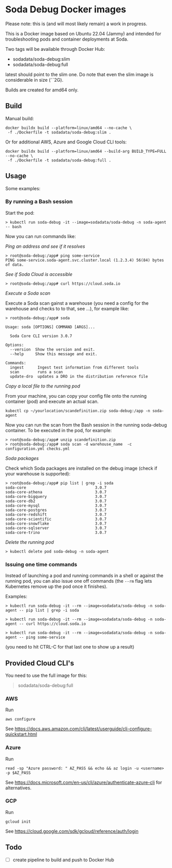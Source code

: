 # Soda Debug Docker images

Please note: this is (and will most likely remain) a work in progress.

This is a Docker image based on Ubuntu 22.04 (Jammy) and intended for troubleshooting pods and container deployments at Soda.

Two tags will be available through Docker Hub:

- sodadata/soda-debug:slim
- sodadata/soda-debug:full

latest should point to the slim one. Do note that even the slim image is considerable in size (˜`2G).

Builds are created for amd64 only.

## Build

Manual build:

```
docker buildx build --platform=linux/amd64 --no-cache \
 -f ./Dockerfile -t sodadata/soda-debug:slim .
```

Or for additional AWS, Azure and Google Cloud CLI tools: 

```
docker buildx build --platform=linux/amd64 --build-arg BUILD_TYPE=FULL --no-cache \
 -f ./Dockerfile -t sodadata/soda-debug:full .
```

## Usage

Some examples:

### By running a Bash session

Start the pod:

```
> kubectl run soda-debug -it --image=sodadata/soda-debug -n soda-agent -- bash
```

Now you can run commands like:

*Ping an address and see if it resolves*

```
> root@soda-debug:/app# ping some-service
PING some-service.soda-agent.svc.cluster.local (1.2.3.4) 56(84) bytes of data.
```

*See if Soda Cloud is accessible*

```
> root@soda-debug:/app# curl https://cloud.soda.io
````

*Execute a Soda scan*

Execute a Soda scan gainst a warehouse (you need a config for the warehouse and checks to to that, see ...), for example like: 

```
> root@soda-debug:/app# soda

Usage: soda [OPTIONS] COMMAND [ARGS]...

  Soda Core CLI version 3.0.7

Options:
  --version  Show the version and exit.
  --help     Show this message and exit.

Commands:
  ingest      Ingest test information from different tools
  scan        runs a scan
  update-dro  updates a DRO in the distribution reference file
```



*Copy a local file to the running pod*

From your machine, you can copy your config file onto the running container (pod) and execute an actual scan.

```
kubectl cp ~/yourlocation/scandefinition.zip soda-debug:/app -n soda-agent
```

Now you can run the scan from the Bash session in the running soda-debug container. To be executed in the pod, for example:

```
> root@soda-debug:/app# unzip scandefinition.zip
> root@soda-debug:/app# soda scan -d warehouse_name  -c configuration.yml checks.yml
```

*Soda packages*

Check which Soda packages are installed on the debug image (check if your warehouse is supported): 

```
> root@soda-debug:/app# pip list | grep -i soda
soda-core                              3.0.7
soda-core-athena                       3.0.7
soda-core-bigquery                     3.0.7
soda-core-db2                          3.0.7
soda-core-mysql                        3.0.7
soda-core-postgres                     3.0.7
soda-core-redshift                     3.0.7
soda-core-scientific                   3.0.7
soda-core-snowflake                    3.0.7
soda-core-sqlserver                    3.0.7
soda-core-trino                        3.0.7
```

*Delete the running pod*

```
> kubectl delete pod soda-debug -n soda-agent
```

### Issuing one time commands

Instead of launching a pod and running commands in a shell or against the running pod, you can also issue one off commands (the `--rm` flag lets Kubernetes remove up the pod once it finishes).


Examples:

```
> kubectl run soda-debug -it --rm --image=sodadata/soda-debug -n soda-agent -- pip list | grep -i soda
```

```
> kubectl run soda-debug -it --rm --image=sodadata/soda-debug -n soda-agent -- curl https://cloud.soda.io
```

```
> kubectl run soda-debug -it --rm --image=sodadata/soda-debug -n soda-agent -- ping some-service
```
(you need to hit CTRL-C for that last one to show up a result)


## Provided Cloud CLI's

You need to use the full image for this:

> sodadata/soda-debug:full


### AWS 

Run

```
aws configure
```

See https://docs.aws.amazon.com/cli/latest/userguide/cli-configure-quickstart.html



### Azure

Run

```
read -sp "Azure password: " AZ_PASS && echo && az login -u <username> -p $AZ_PASS
```

See https://docs.microsoft.com/en-us/cli/azure/authenticate-azure-cli for alternatives.

### GCP

Run

```
gcloud init
```

See https://cloud.google.com/sdk/gcloud/reference/auth/login



## Todo

- [ ] create pipeline to build and push to Docker Hub